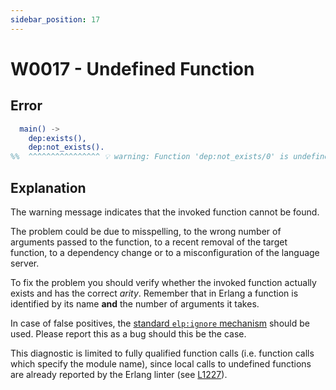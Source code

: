 ```yaml
---
sidebar_position: 17
---
```


# W0017 - Undefined Function

## Error

```erlang
  main() ->
    dep:exists(),
    dep:not_exists().
%%  ^^^^^^^^^^^^^^^^ 💡 warning: Function 'dep:not_exists/0' is undefined.
```

## Explanation

The warning message indicates that the invoked function cannot be found.

The problem could be due to misspelling, to the wrong number of arguments passed to the function, to a recent removal of the target function, to a dependency change or to a misconfiguration of the language server.

To fix the problem you should verify whether the invoked function actually exists and has the correct _arity_. Remember that in Erlang a function is identified by its name **and** the number of arguments it takes.

In case of false positives, the [standard `elp:ignore` mechanism](../erlang-error-index.md#ignoring-diagnostics) should be used. Please report this as a bug should this be the case.

This diagnostic is limited to fully qualified function calls (i.e. function calls which specify the module name), since local calls to undefined functions are already reported by the Erlang linter (see [L1227](../l/L1227.md)).
